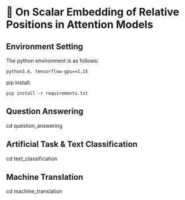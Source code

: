 # :book: On Scalar Embedding of Relative Positions in Attention Models

## Environment Setting
The python environment is as follows:

```
python3.6, tensorflow-gpu==1.15
```

pip install:

```
pip install -r requirements.txt
```

## Question Answering 
cd question_answering

## Artificial Task & Text Classification
cd text_classification

## Machine Translation
cd machine_translation
